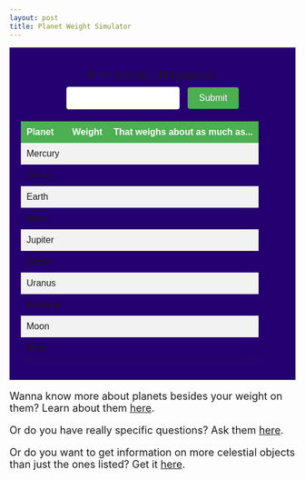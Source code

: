 ```yaml
---
layout: post
title: Planet Weight Simulator
---
```


<html>
    <head>
        <style>
            div.content {
                font-family: Arial, sans-serif;
                text-align: center;
                background-color: #250070;
                padding: 20px;
            }
            p {
                font-size: 18px;
                margin-bottom: 10px;
            }
            input[type="text"] {
                padding: 10px;
                border: 1px solid #ccc;
                border-radius: 4px;
                font-size: 16px;
                width: 200px;
                margin-right: 10px;
            }
            button[type="submit"] {
                padding: 10px 20px;
                background-color: #4CAF50;
                color: #fff;
                border: none;
                border-radius: 4px;
                font-size: 16px;
                cursor: pointer;
            }
            button[type="submit"]:hover {
                background-color: #45a049;
            }
            table {
                width: 100%;
                margin-top: 20px;
                border-collapse: collapse;
            }
            th, td {
                padding: 10px;
                text-align: left;
            }
            th {
                background-color: #4CAF50;
                color: #fff;
            }
            tr:nth-child(even) {
                background-color: #f2f2f2;
            }
        </style>        
    </head>
    <body>
        <div class="content">
            <p>Enter your weight in pounds:</p>
            <input id="weight" type="text">
            <button type="submit" onclick="getWeight()">Submit</button>
            <table id="planetWeights">
                <tr>
                    <th>Planet</th>
                    <th>Weight</th>
                    <th>That weighs about as much as...</th>
                </tr>
                <tr>
                    <td>Mercury</td>
                    <td id="mercuryWeight"></td>
                    <td id="mercuryComparison"></td>
                </tr>
                <tr>
                    <td>Venus</td>
                    <td id="venusWeight"></td>
                    <td id="venusComparison"></td>
                </tr>
                <tr>
                    <td>Earth</td>
                    <td id="earthWeight"></td>
                    <td id="earthComparison"></td>
                </tr>
                <tr>
                    <td>Mars</td>
                    <td id="marsWeight"></td>
                    <td id="marsComparison"></td>
                </tr>
                <tr>
                    <td>Jupiter</td>
                    <td id="jupiterWeight"></td>
                    <td id="jupiterComparison"></td>
                </tr>
                <tr>
                    <td>Saturn</td>
                    <td id="saturnWeight"></td>
                    <td id="saturnComparison"></td>
                </tr>
                <tr>
                    <td>Uranus</td>
                    <td id="uranusWeight"></td>
                    <td id="uranusComparison"></td>
                </tr>
                <tr>
                    <td>Neptune</td>
                    <td id="neptuneWeight"></td>
                    <td id="neptuneComparison"></td>
                </tr>
                <tr>
                    <td>Moon</td>
                    <td id="moonWeight"></td>
                    <td id="moonComparison"></td>
                </tr>
                <tr>
                    <td>Pluto</td>
                    <td id="plutoWeight"></td>
                    <td id="plutoComparison"></td>
                </tr>
            </table>
        </div>
        <script>
            function getWeight() {
                const weightInput = document.getElementById("weight");
                const weight = parseFloat(weightInput.value);
                if (isNaN(weight) || weight <= 0) {
                    alert("Please enter a valid positive weight in pounds.");
                    return;
                }
                const mass = weight * 0.453592;
                const headers = new Headers({
                    'Content-Type': 'application/json',
                });
                const requestOptions = {
                    method: 'GET',
                    mode: 'cors',
                    credentials: 'same-origin',
                    headers: headers,
                };
                fetch(`http://localhost:8035/planet_weights/${mass}`, requestOptions)
                    .then(response => response.json())
                    .then(data => updateTable(data))
                    .catch(error => {
                        console.error("Error:", error);
                        alert("An error occurred while fetching data from the API.");
                    });
            }
    function updateTable(data) {
        console.log(data);
        const planets = [
            "mercury",
            "venus",
            "earth",
            "mars",
            "jupiter",
            "saturn",
            "uranus",
            "neptune",
            "moon",
            "pluto"
        ];
        if (Array.isArray(data.comparisons) && Array.isArray(data.weights) && data.comparisons.length === planets.length && data.weights.length === planets.length) {
            for (let i = 0; i < planets.length; i++) {
                const planet = planets[i];
                const weightElement = document.getElementById(`${planet}Weight`);
                const comparisonElement = document.getElementById(`${planet}Comparison`);
                weightElement.textContent = data.weights[i];
                comparisonElement.textContent = data.comparisons[i];
            }
        } else {
            console.error("Data structure does not match expectations");
        }
    }
        </script>
    </body>
</html>

Wanna know more about planets besides your weight on them? Learn about them <a href="{{ site.baseurl }}/AB_planet_quiz.html">here</a>.

Or do you have really specific questions? Ask them <a href="{{ site.baseurl }}/AC_ai.html">here</a>.

Or do you want to get information on more celestial objects than just the ones listed? Get it <a href="{{ site.baseurl }}/AA_celestial.html">here</a>.